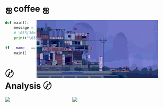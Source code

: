 
<!--

```Rust
#![no_std] // Minimal kernel
#![no_main]
use core::panic::PanicInfo;
#[panic_handler]
fn panic(_info: &PanicInfo) -> ! { loop {} }
#[no_mangle]
pub extern "C" fn _start() -> ! {
    let message = "Hi, I am Stardust!"; // ☬
    let buffer = 0xb8000 as *mut u8;
    for (i, &b) in message.as_bytes().iter().enumerate() {
        unsafe { // ☈
            *buffer.offset(i as isize * 2) = b;
            *buffer.offset(i as isize * 2 + 1) = 0xb;
        }
    }
    loop {}
}
``` 


<img alt="GitHub followers" src="https://img.shields.io/github/followers/jqmCafe?style=flat-square&logo=github" /> 


# ❀ Website ❀
[![Stardust Preview](https://hanabi-ai.cn/preview.png)](https://hanabi-ai.cn)



# 📞 ❅ Contact ❅

```text
Email: stardust@fish.audio
Bilibili: @Stardust_减
Github: @Stardust-minus
QQ:2225664821
```

https://raw.githubusercontent.com/innng/innng/master/assets/kyubey.gif
-->

# ஐ coffee ஐ 

<img align="right" width="400" src="https://github.com/AlldDev/AlldDev/blob/main/assets/bg.gif" />

```Python
def main():
    message = "Hi, I am Café!"
    # \033[36m = ciano, \033[0m = reset
    print("\033[36m" + message + "\033[0m")

if __name__ == "__main__":
    main()

```

# 〄 Analysis 〄

<img width="44%" align="left" src="https://github-readme-stats.vercel.app/api?username=jqmCafe&count_private=true&show_icons=true&theme=radical" />
<img width="40%" src="https://github-profile-summary-cards.vercel.app/api/cards/profile-details?username=jqmCafe&theme=radical" />
